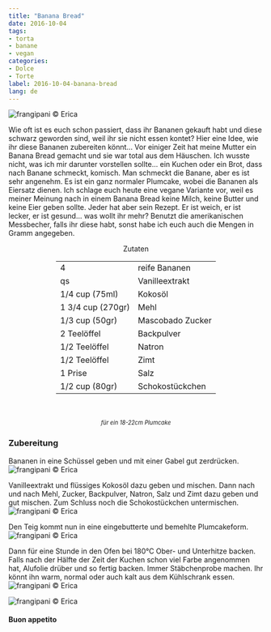 ```yaml
---
title: "Banana Bread"
date: 2016-10-04
tags:
- torta
- banane
- vegan
categories:
- Dolce
- Torte
label: 2016-10-04-banana-bread
lang: de
---
```

![](../2016-10-04-banana-bread/header.jpg "frangipani © Erica")

Wie oft ist es euch schon passiert, dass ihr Bananen gekauft habt und diese schwarz geworden sind, weil ihr sie nicht essen kontet? Hier eine Idee, wie ihr diese Bananen zubereiten könnt... Vor einiger Zeit hat meine Mutter ein Banana Bread gemacht und sie war total aus dem Häuschen. Ich wusste nicht, was ich mir darunter vorstellen sollte... ein Kuchen oder ein Brot, dass nach Banane schmeckt, komisch. Man schmeckt die Banane, aber es ist sehr angenehm. Es ist ein ganz normaler Plumcake, wobei die Bananen als Eiersatz dienen. Ich schlage euch heute eine vegane Variante vor, weil es meiner Meinung nach in einem Banana Bread keine Milch, keine Butter und keine Eier geben sollte. Jeder hat aber sein Rezept. Er ist weich, er ist lecker, er ist gesund... was wollt ihr mehr? Benutzt die amerikanischen Messbecher, falls ihr diese habt, sonst habe ich euch auch die Mengen in Gramm angegeben.

<div id="wrapper" style="text-align: center">
  <div id="yourdiv" style="display: inline-block;">
    <div class="ingredients">
      <div class="ingredients-title">Zutaten</div>
      <table>
        <tbody>
          <tr>
            <td>4</td>
            <td>reife Bananen</td>
          </tr>
          <tr>
            <td>qs</td>
            <td>Vanilleextrakt</td>
          </tr>
          <tr>
            <td>1/4 cup (75ml)</td>
            <td>Kokosöl</td>
          </tr>
          <tr>
            <td>1 3/4 cup (270gr)</td>
            <td>Mehl</td>
          </tr>
          <tr>
            <td>1/3 cup (50gr)</td>
            <td>Mascobado Zucker</td>
          </tr>
          <tr>
            <td>2 Teelöffel</td>
            <td>Backpulver</td>
          </tr>
          <tr>
            <td>1/2 Teelöffel</td>
            <td>Natron</td>
          </tr>
          <tr>
            <td>1/2 Teelöffel</td>
            <td>Zimt</td>
          </tr>
          <tr>
            <td>1 Prise</td>
            <td>Salz</td>
          </tr>
          <tr>
            <td>1/2 cup (80gr)</td>
            <td>Schokostückchen</td>  
          </tr>
        </tbody>
      </table>
      <br></br>
      <i class="pull-right" style="font-size: 80%;">für ein 18-22cm Plumcake</i>
    </div>
  </div>
</div>


<h3>
  <font color="grey">
    <i class="fa fa-cogs"></i>
  </font> Zubereitung
</h3>

Bananen in eine Schüssel geben und mit einer Gabel gut zerdrücken.
![](../2016-10-04-banana-bread/ingredienti.jpg "frangipani © Erica")

Vanilleextrakt und flüssiges Kokosöl dazu geben und mischen. Dann nach und nach Mehl, Zucker, Backpulver, Natron, Salz und Zimt dazu geben und gut mischen. Zum Schluss noch die Schokostückchen untermischen.
![](../2016-10-04-banana-bread/impasto.jpg "frangipani © Erica")

Den Teig kommt nun in eine eingebutterte und bemehlte Plumcakeform.
![](../2016-10-04-banana-bread/teglia.jpg "frangipani © Erica")

Dann für eine Stunde in den Ofen bei 180°C Ober- und Unterhitze backen. Falls nach der Hälfte der Zeit der Kuchen schon viel Farbe angenommen hat, Alufolie drüber und so fertig backen. Immer Stäbchenprobe machen. Ihr könnt ihn warm, normal oder auch kalt aus dem Kühlschrank essen.
![](../2016-10-04-banana-bread/risultato1.jpg "frangipani © Erica")

![](../2016-10-04-banana-bread/risultato2.jpg "frangipani © Erica")


<h4>Buon appetito
  <font color="red">
    <i class="fa fa-smile-o"></i>
  </font>
</h4>
